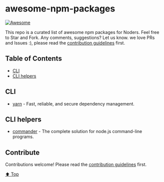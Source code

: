 # awesome-npm-packages

[![Awesome](https://cdn.rawgit.com/sindresorhus/awesome/d7305f38d29fed78fa85652e3a63e154dd8e8829/media/badge.svg)](https://github.com/sindresorhus/awesome)

This repo is a curated list of awesome npm packages for Noders. Feel free to Star and Fork. Any comments, suggestions? Let us know. we love PRs and Issues :), please read the [contribution guidelines](contributing.md) first.

## Table of Contents

- [CLI](#cli)
- [CLI helpers](#cli-helpers)

## CLI
- [yarn](https://github.com/yarnpkg/yarn) - Fast, reliable, and secure dependency management.

## CLI helpers

- [commander](https://github.com/tj/commander.js) - The complete solution for node.js command-line programs.

## Contribute

Contributions welcome! Please read the [contribution guidelines](contributing.md) first.

[⬆ Top](#awesome-npm-packages)

